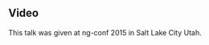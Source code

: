 <!--
{
"name" : "ionic-and-angular-superpowers",
"version" : "0.1",
"title" : "Ionic and Angular Superpowers for Mobile App Development",
"description" : "Learn about the latest developments in the Angular world.",
"homepage" : "https://www.youtube.com/embed/wvr11fvCeu4",
"canonicalSource" : "https://www.youtube.com/embed/wvr11fvCeu4",
"freshnessDate" : 2015-03-05,
"license" : "All Rights Reserved"
}
-->

<!-- @section -->

## Video

This talk was given at ng-conf 2015 in Salt Lake City Utah.

<!-- @asset, "contentType": "outlearn/video", "provider": "youtube", "url": "https://www.youtube.com/embed/wvr11fvCeu4" -->
